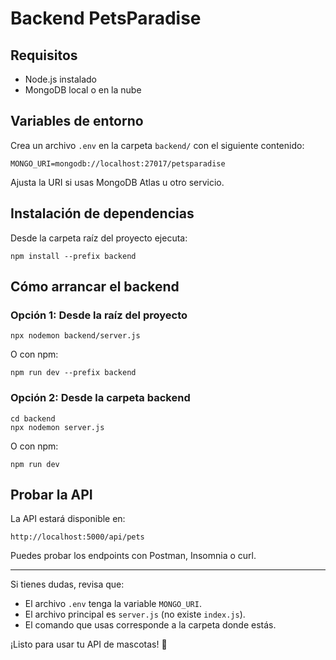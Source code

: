 # Backend PetsParadise

## Requisitos
- Node.js instalado
- MongoDB local o en la nube

## Variables de entorno
Crea un archivo `.env` en la carpeta `backend/` con el siguiente contenido:
```
MONGO_URI=mongodb://localhost:27017/petsparadise
```
Ajusta la URI si usas MongoDB Atlas u otro servicio.

## Instalación de dependencias
Desde la carpeta raíz del proyecto ejecuta:
```
npm install --prefix backend
```

## Cómo arrancar el backend

### Opción 1: Desde la raíz del proyecto
```
npx nodemon backend/server.js
```
O con npm:
```
npm run dev --prefix backend
```

### Opción 2: Desde la carpeta backend
```
cd backend
npx nodemon server.js
```
O con npm:
```
npm run dev
```

## Probar la API
La API estará disponible en:
```
http://localhost:5000/api/pets
```

Puedes probar los endpoints con Postman, Insomnia o curl.

---

Si tienes dudas, revisa que:
- El archivo `.env` tenga la variable `MONGO_URI`.
- El archivo principal es `server.js` (no existe `index.js`).
- El comando que usas corresponde a la carpeta donde estás.

¡Listo para usar tu API de mascotas! 🐾 